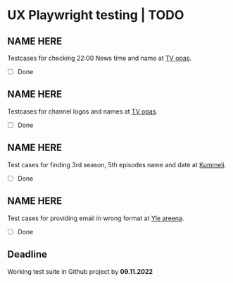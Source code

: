 # UX Playwright testing | TODO

## NAME HERE
Testcases for checking 22:00 News time and name at
[TV opas](https://areena.yle.fi/tv/opas).
- [ ] Done

## NAME HERE
Testcases for channel logos and names at
[TV opas](https://areena.yle.fi/tv/opas).
- [ ] Done

## NAME HERE
Test cases for finding 3rd season, 5th episodes name and date at
[Kummeli](https://areena.yle.fi/1-3339547).
- [ ] Done

## NAME HERE
Test cases for providing email in wrong format at
[Yle areena](https://areena.yle.fi/tv).
- [ ] Done

## Deadline

Working test suite in Github project by **09.11.2022**
